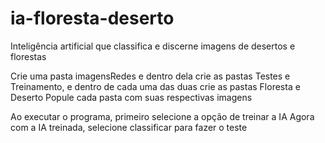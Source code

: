 # ia-floresta-deserto
Inteligência artificial que classifica e discerne imagens de desertos e florestas

Crie uma pasta imagensRedes e dentro dela crie as pastas Testes e Treinamento, e dentro de cada uma das duas crie as pastas Floresta e Deserto
Popule cada pasta com suas respectivas imagens

Ao executar o programa, primeiro selecione a opção de treinar a IA
Agora com a IA treinada, selecione classificar para fazer o teste
